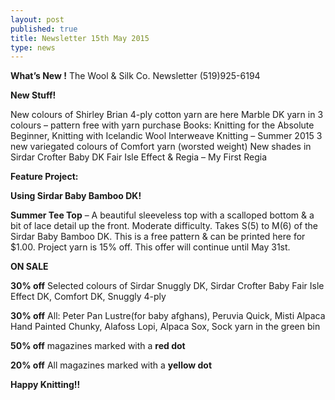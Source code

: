 ```yaml
---
layout: post
published: true
title: Newsletter 15th May 2015
type: news
---
```






**What’s New !**
The Wool & Silk Co. Newsletter  (519)925-6194
 
**New Stuff!**

New colours of Shirley Brian 4-ply cotton yarn are here
Marble DK yarn in 3 colours – pattern free with yarn purchase
Books: Knitting for the Absolute Beginner, Knitting with Icelandic Wool
Interweave Knitting – Summer 2015 
3 new variegated colours of Comfort yarn (worsted weight)
New shades in Sirdar Crofter Baby DK Fair Isle Effect & Regia – My First Regia
 
**Feature Project:**

**Using Sirdar Baby Bamboo DK!**

**Summer Tee Top** – A beautiful sleeveless top with a scalloped bottom & a bit of lace detail up the front. Moderate difficulty.  Takes S(5) to M(6) of the Sirdar Baby Bamboo DK. 
This is a free pattern & can be printed here for $1.00.  Project yarn is 15% off.  This offer will continue until May 31st.
 
**ON SALE** 
 
**30% off**  Selected colours of Sirdar Snuggly DK, Sirdar Crofter Baby Fair Isle Effect DK, Comfort DK, Snuggly 4-ply 
 
**30% off**  All:   Peter Pan Lustre(for baby afghans), Peruvia Quick, Misti Alpaca Hand Painted Chunky, Alafoss Lopi, Alpaca Sox, Sock yarn in the green bin 

**50% off**  magazines marked with a **red dot** 

**20% off** All magazines marked with a **yellow dot** 


**Happy Knitting!!**
